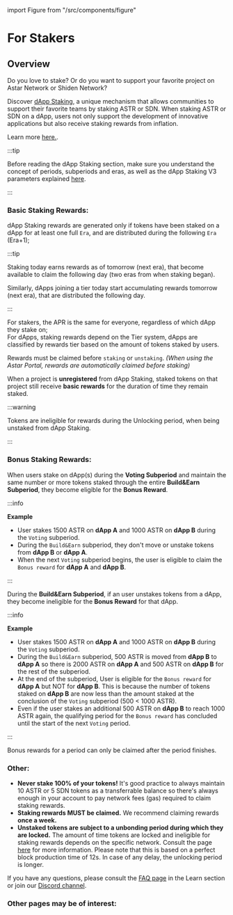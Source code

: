import Figure from "/src/components/figure"

# For Stakers

## Overview

Do you love to stake? Or do you want to support your favorite project on Astar Network or Shiden Network? 

Discover [dApp Staking](/docs/learn/dapp-staking/), a unique mechanism that allows communities to support their favorite teams by staking ASTR or SDN. When staking ASTR or SDN on a dApp, users not only support the development of innovative applications but also receive staking rewards from inflation.

Learn more [here.](/docs/learn/dapp-staking/). 

:::tip

Before reading the dApp Staking section, make sure you understand the concept of periods, subperiods and eras, as well as the dApp Staking V3 parameters explained [here](/docs/learn/dapp-staking/#understand-the-terminology-and-parameters-of-dapp-staking).

:::

### Basic Staking Rewards:

dApp Staking rewards are generated only if tokens have been staked on a dApp for at least one full `Era`, and are distributed during the following `Era` (Era+1);

:::tip

Staking today earns rewards as of tomorrow (next era), that become available to claim the following day (two eras from when staking began).  

Similarly, dApps joining a tier today start accumulating rewards tomorrow (next era), that are distributed the following day.

:::

For stakers, the APR is the same for everyone, regardless of which dApp they stake on;  
For dApps, staking rewards depend on the Tier system, dApps are classified by rewards tier based on the amount of tokens staked by users.

Rewards must be claimed before `staking` or `unstaking`.
*(When using the Astar Portal, rewards are automatically claimed before staking)*

When a project is **unregistered** from dApp Staking, staked tokens on that project still receive **basic rewards** for the duration of time they remain staked.

:::warning

 Tokens are ineligible for rewards during the Unlocking period, when being unstaked from dApp Staking.

 :::

### Bonus Staking Rewards:

When users stake on dApp(s) during the **Voting Subperiod** and maintain the same number or more tokens staked through the entire **Build&Earn Subperiod**, they become eligible for the **Bonus Reward**.

:::info

**Example**

- User stakes 1500 ASTR on **dApp A** and 1000 ASTR on **dApp B** during the `Voting` subperiod.
- During the `Build&Earn` subperiod, they don't move or unstake tokens from **dApp B** or **dApp A**.
- When the next `Voting` subperiod begins, the user is eligible to claim the `Bonus reward` for **dApp A** and **dApp B**.

:::

During the **Build&Earn Subperiod**, if an user unstakes tokens from a dApp, they become ineligible for the **Bonus Reward** for that dApp.

:::info

**Example**

- User stakes 1500 ASTR on **dApp A** and 1000 ASTR on **dApp B** during the `Voting` subperiod.
- During the `Build&Earn` subperiod, 500 ASTR is moved from **dApp B** to **dApp A** so there is 2000 ASTR on **dApp A** and 500 ASTR on **dApp B** for the rest of the subperiod.
- At the end of the subperiod, User is eligible for the `Bonus reward` for **dApp A** but NOT for **dApp B**. This is because the number of tokens staked on **dApp B** are now less than the amount staked at the conclusion of the `Voting` subperiod (500 < 1000 ASTR).
- Even if the user stakes an additional 500 ASTR on **dApp B** to reach 1000 ASTR again, the qualifying period for the `Bonus reward` has concluded until the start of the next `Voting` period. 

:::

Bonus rewards for a period can only be claimed after the period finishes.


### Other:

- **Never stake 100% of your tokens!** It's good practice to always maintain 10 ASTR or 5 SDN tokens as a transferrable balance so there's always enough in your account to pay network fees (gas) required to claim staking rewards.
- **Staking rewards MUST be claimed.** We recommend claiming rewards **once a week.**
- **Unstaked tokens are subject to a unbonding period during which they are locked.** The amount of time tokens are locked and ineligible for staking rewards depends on the specific network. Consult the page [here](/docs/learn/dapp-staking/#parameters) for more information. 
Please note that this is based on a perfect block production time of 12s. In case of any delay, the unlocking period is longer.

If you have any questions, please consult the [FAQ page](/docs/learn/dapp-staking/dapp-staking-faq/) in the Learn section or join our [Discord channel](https://discord.com/invite/astarnetwork).

### Other pages may be of interest:

<br/>



